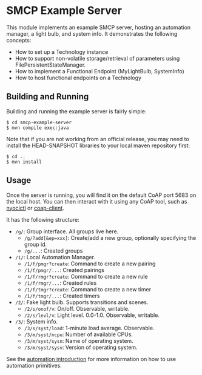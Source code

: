 SMCP Example Server
===================

This module implements an example SMCP server, hosting an
automation manager, a light bulb, and system info. It demonstrates
the following concepts:

 * How to set up a Technology instance
 * How to support non-volatile storage/retrieval of parameters using FilePersistentStateManager.
 * How to implement a Functional Endpoint (MyLightBulb, SystemInfo)
 * How to host functional endpoints on a Technology

## Building and Running ##

Building and running the example server is fairly simple:

    $ cd smcp-example-server
    $ mvn compile exec:java

Note that if you are not working from an official release, you may
need to install the HEAD-SNAPSHOT libraries to your local maven
repository first:

    $ cd ..
    $ mvn install

## Usage ##

Once the server is running, you will find it on the default CoAP
port 5683 on the local host. You can then interact with it using
any CoAP tool, such as [nyocictl](https://github.com/darconeous/libnyoci#nyocictl)
or [coap-client](http://manpages.ubuntu.com/manpages/cosmic/man5/coap-client.5.html).

It has the following structure:

 * `/g/`: Group interface. All groups live here.
    * `/g/?add[&ep=xxx]`: Create/add a new group, optionally specifying the group id.
    * `/g/...`: Created groups
 * `/1/`: Local Automation Manager.
    * `/1/f/pmgr?create`: Command to create a new pairing
    * `/1/f/pmgr/...`: Created pairings
    * `/1/f/rmgr?create`: Command to create a new rule
    * `/1/f/rmgr/...`: Created rules
    * `/1/f/tmgr?create`: Command to create a new timer
    * `/1/f/tmgr/...`: Created timers
 * `/2/`: Fake light bulb. Supports transitions and scenes.
    * `/2/s/onof/v`: On/off. Observable, writable.
    * `/2/s/levl/v`: Light level. 0.0-1.0. Observable, writable.
 * `/3/`: System info.
    * `/3/s/syst/load`: 1-minute load average. Observable.
    * `/3/m/syst/ncpu`: Number of available CPUs.
    * `/3/m/syst/sysn`: Name of operating system.
    * `/3/m/syst/sysv`: Version of operating system.

See the [automation introduction](../doc/automation.md) for more information
on how to use automation primitives.
